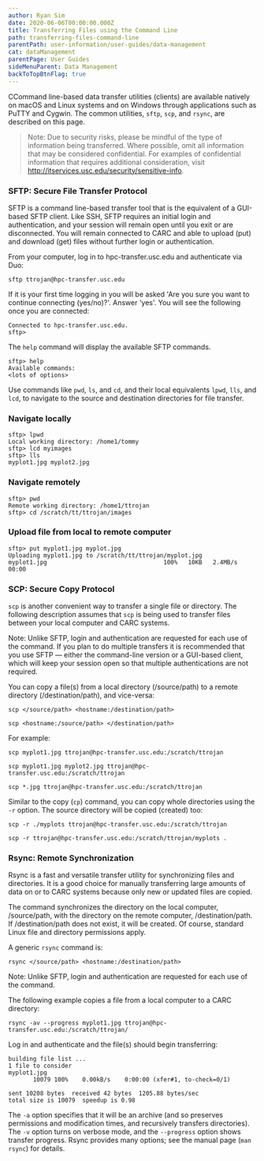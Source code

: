 ```yaml
---
author: Ryan Sim
date: 2020-06-06T00:00:00.000Z
title: Transferring Files using the Command Line
path: transferring-files-command-line
parentPath: user-information/user-guides/data-management
cat: dataManagement
parentPage: User Guides
sideMenuParent: Data Management
backToTopBtnFlag: true
---
```


CCommand line-based data transfer utilities (clients) are available natively on macOS and Linux systems and on Windows through applications such as PuTTY and Cygwin. The common utilities, `sftp`, `scp`, and `rsync`, are described on this page.

> Note: Due to security risks, please be mindful of the type of information being transferred. Where possible, omit all information that may be considered confidential. For examples of confidential information that requires additional consideration, visit http://itservices.usc.edu/security/sensitive-info.

### SFTP: Secure File Transfer Protocol

SFTP is a command line-based transfer tool that is the equivalent of a GUI-based SFTP client. Like SSH, SFTP requires an initial login and authentication, and your session will remain open until you exit or are disconnected. You will remain connected to CARC and able to upload (put) and download (get) files without further login or authentication.

From your computer, log in to hpc-transfer.usc.edu and authenticate via Duo:

```
sftp ttrojan@hpc-transfer.usc.edu
```

If it is your first time logging in you will be asked 'Are you sure you want to continue connecting (yes/no)?'. Answer 'yes'. You will see the following once you are connected:

```
Connected to hpc-transfer.usc.edu.
sftp>
```

The `help` command will display the available SFTP commands.

```
sftp> help
Available commands:
<lots of options>
```

Use commands like `pwd`, `ls`, and `cd`, and their local equivalents `lpwd`, `lls`, and `lcd`, to navigate to the source and destination directories for file transfer.

### Navigate locally

```
sftp> lpwd
Local working directory: /home1/tommy
sftp> lcd myimages
sftp> lls
myplot1.jpg myplot2.jpg
```

### Navigate remotely

```
sftp> pwd
Remote working directory: /home1/ttrojan
sftp> cd /scratch/tt/ttrojan/images
```

### Upload file from local to remote computer

```
sftp> put myplot1.jpg myplot.jpg
Uploading myplot1.jpg to /scratch/tt/ttrojan/myplot.jpg
myplot1.jpg                                 100%   10KB   2.4MB/s   00:00    
```

### SCP: Secure Copy Protocol

`scp` is another convenient way to transfer a single file or directory. The following description assumes that `scp` is being used to transfer files between your local computer and CARC systems.

Note: Unlike SFTP, login and authentication are requested for each use of the command. If you plan to do multiple transfers it is recommended that you use SFTP — either the command-line version or a GUI-based client, which will keep your session open so that multiple authentications are not required.

You can copy a file(s) from a local directory (/source/path) to a remote directory (/destination/path), and vice-versa:

```
scp </source/path> <hostname:/destination/path>

scp <hostname:/source/path> </destination/path>
```

For example:

```
scp myplot1.jpg ttrojan@hpc-transfer.usc.edu:/scratch/ttrojan

scp myplot1.jpg myplot2.jpg ttrojan@hpc-transfer.usc.edu:/scratch/ttrojan

scp *.jpg ttrojan@hpc-transfer.usc.edu:/scratch/ttrojan
```

Similar to the copy (`cp`) command, you can copy whole directories using the `-r` option. The source directory will be copied (created) too:

```
scp -r ./myplots ttrojan@hpc-transfer.usc.edu:/scratch/ttrojan

scp -r ttrojan@hpc-transfer.usc.edu:/scratch/ttrojan/myplots .
```

### Rsync: Remote Synchronization

Rsync is a fast and versatile transfer utility for synchronizing files and directories. It is a good choice for manually transferring large amounts of data on or to CARC systems because only new or updated files are copied.

The command synchronizes the directory on the local computer, /source/path, with the directory on the remote computer, /destination/path. If /destination/path does not exist, it will be created. Of course, standard Linux file and directory permissions apply.

A generic `rsync` command is:

```
rsync </source/path> <hostname:/destination/path>
```

Note: Unlike SFTP, login and authentication are requested for each use of the command.

The following example copies a file from a local computer to a CARC directory:

```
rsync -av --progress myplot1.jpg ttrojan@hpc-transfer.usc.edu:/scratch/ttrojan/
```

Log in and authenticate and the file(s) should begin transferring:

```
building file list ...
1 file to consider
myplot1.jpg
       10079 100%    0.00kB/s    0:00:00 (xfer#1, to-check=0/1)

sent 10208 bytes  received 42 bytes  1205.88 bytes/sec
total size is 10079  speedup is 0.98
```

The `-a` option specifies that it will be an archive (and so preserves permissions and modification times, and recursively transfers directories). The `-v` option turns on verbose mode, and the `--progress` option shows transfer progress. Rsync provides many options; see the manual page (`man rsync`) for details.

